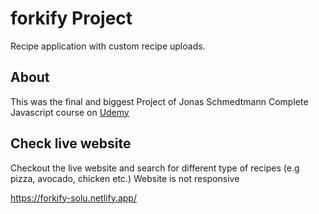 # forkify Project

Recipe application with custom recipe uploads.

## About

This was the final and biggest Project of Jonas Schmedtmann Complete Javascript course on <a href="https://www.udemy.com/course/the-complete-javascript-course/">Udemy</a>

## Check live website

Checkout the live website and search for different type of recipes (e.g pizza, avocado, chicken etc.)
Website is not responsive

https://forkify-solu.netlify.app/
